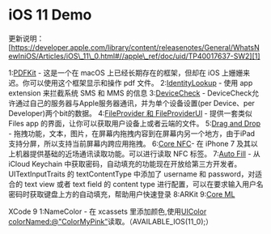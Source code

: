 # iOS 11 Demo
更新说明：[https://developer.apple.com/library/content/releasenotes/General/WhatsNewIniOS/Articles/iOS\_11\_0.html#//apple\_ref/doc/uid/TP40017637-SW2][1]

1:[PDFKit][2] - 这是一个在 macOS 上已经长期存在的框架，但却在 iOS 上姗姗来迟。你可以使用这个框架显示和操作 pdf 文件。
2:[IdentityLookup][3]  - 使用 app extension 来拦截系统 SMS 和 MMS 的信息
3:[DeviceCheck][9] - DeviceCheck允许通过自己的服务器与Apple服务器通讯，并为单个设备设置(per Device、per Developer)两个bit的数据。
4:[FileProvider 和 FileProviderUI][4] - 提供一套类似 Files app 的界面，让你可以获取用户设备上或者云端的文件。
5:[Drag and Drop][5] - 拖拽功能，文本，图片，在屏幕内拖拽内容到在屏幕内另一个地方，由于iPad 支持分屏，所以支持当前屏幕内跨应用拖拽。
6:[Core NFC][6]- 在 iPhone 7 及其以上机器提供基础的近场通讯读取功能。可以进行读取 NFC 标签。
7:[Auto Fill][7] - 从 iCloud Keychain 中获取密码，自动填充的功能现在开放给第三方开发者。UITextInputTraits 的 textContentType 中添加了 username 和 password，对适合的 text view 或者 text field 的 content type 进行配置，可以在要求输入用户名密码时获取键盘上方的自动填充，帮助用户快速登录
8:ARKit
9:[Core ML][8]


XCode 9
1:NameColor  - 在 xcassets 里添加颜色,使用[UIColor colorNamed:@"ColorMyPink”]()读取。（AVAILABLE\_IOS(11\_0);）

[1]:	https://developer.apple.com/library/content/releasenotes/General/WhatsNewIniOS/Articles/iOS%5C_11%5C_0.html#//apple%5C_ref/doc/uid/TP40017637-SW2 "https://developer.apple.com/library/content/releasenotes/General/WhatsNewIniOS/Articles/iOS\_11\_0.html#//apple\_ref/doc/uid/TP40017637-SW2"
[2]:	https://developer.apple.com/documentation/pdfkit "PDFKit"
[3]:	https://developer.apple.com/documentation/identitylookup "IdentityLookup"
[4]:	https://developer.apple.com/documentation/fileprovider "[FileProvider 和 FileProviderUI]"
[5]:	https://developer.apple.com/documentation/uikit/drag_and_drop "Drag and Drop"
[6]:	https://developer.apple.com/documentation/corenfc "Core NFC"
[7]:	https://developer.apple.com/videos/play/wwdc2017/206/ "Auto Fill"
[8]:	https://developer.apple.com/machine-learning/ "Core ML"
[9]:   https://developer.apple.com/documentation/devicecheck "DeviceCheck"
